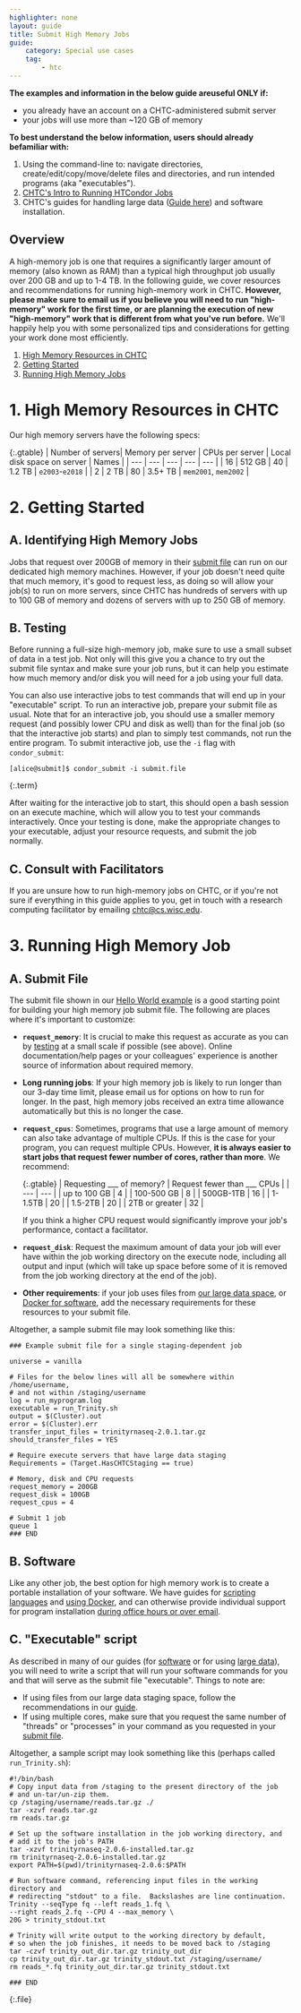 ```yaml
---
highlighter: none
layout: guide
title: Submit High Memory Jobs
guide:
    category: Special use cases
    tag:
        - htc
---
```


**The examples and information in the below guide areuseful ONLY if:**
-   you already have an account on a CHTC-administered submit server
-   your jobs will use more than \~120 GB of memory

**To best understand the below information, users should already befamiliar with:**
1.  Using the command-line to: navigate directories,
    create/edit/copy/move/delete files and directories, and run intended
    programs (aka \"executables\").
2.  [CHTC\'s Intro to Running HTCondor Jobs](helloworld.html)
3.  CHTC\'s guides for handling large data ([Guide
    here](file-avail-largedata.html)) and software installation.

Overview
--------

A high-memory job is one that requires a significantly larger amount of
memory (also known as RAM) than a typical high throughput job usually
over 200 GB and up to 1-4 TB. In the following guide, we cover resources
and recommendations for running high-memory work in CHTC. **However,
please make sure to email us if you believe you will need to run
\"high-memory\" work for the first time, or are planning the execution
of new \"high-memory\" work that is different from what you\'ve run
before.** We\'ll happily help you with some personalized tips and
considerations for getting your work done most efficiently.

1.  [High Memory Resources in CHTC](#1-high-memory-resources-in-chtc)
2.  [Getting Started](#2-getting-started)
3.  [Running High Memory Jobs](#3-running-high-memory-job)


<span name="resoures"></span>

**1. High Memory Resources in CHTC**
================================

Our high memory servers have the following specs:

{:.gtable}
  | Number of servers| Memory per server | CPUs per server | Local disk space on server | Names | 
  | --- | --- | --- | --- | --- |
  | 16 | 512 GB | 40 | 1.2 TB | `e2003`-`e2018` |
  | 2 | 2 TB | 80 | 3.5+ TB | `mem2001`, `mem2002` |




<span name="get-started"></span>

**2. Getting Started**
==================

<span name="id"></span>

A. Identifying High Memory Jobs
-------------------------------

Jobs that request over 200GB of memory in their [submit file](#submit)
can run on our dedicated high memory machines. However, if your job
doesn\'t need quite that much memory, it\'s good to request less, as
doing so will allow your job(s) to run on more servers, since CHTC has
hundreds of servers with up to 100 GB of memory and dozens of servers
with up to 250 GB of memory.

<span name="testing"></span>

B. Testing
----------

Before running a full-size high-memory job, make sure to use a small
subset of data in a test job. Not only will this give you a chance to
try out the submit file syntax and make sure your job runs, but it can
help you estimate how much memory and/or disk you will need for a job
using your full data.

You can also use interactive jobs to test commands that will end up in
your \"executable\" script. To run an interactive job, prepare your
submit file as usual. Note that for an interactive job, you should use a
smaller memory request (and possibly lower CPU and disk as well) than
for the final job (so that the interactive job starts) and plan to
simply test commands, not run the entire program. To submit interactive
job, use the `-i` flag with `condor_submit`:

``` 
[alice@submit]$ condor_submit -i submit.file
```
{:.term}

After waiting for the interactive job to start, this should open a bash
session on an execute machine, which will allow you to test your
commands interactively. Once your testing is done, make the appropriate
changes to your executable, adjust your resource requests, and submit
the job normally.


<span name="consult"></span>

C. Consult with Facilitators
----------------------------

If you are unsure how to run high-memory jobs on CHTC, or if you\'re not
sure if everything in this guide applies to you, get in touch with a
research computing facilitator by emailing [chtc@cs.wisc.edu](mailto:chtc@cs.wisc.edu).


<span name="running"></span>

**3. Running High Memory Job**
===========================


<span name="submit"></span>

A. Submit File
--------------

The submit file shown in our [Hello World example](helloworld.html) is
a good starting point for building your high memory job submit file. The
following are places where it\'s important to customize:

-   **`request_memory`**: It is crucial to make this request as accurate
    as you can by [testing](#b-testing) at a small scale if possible (see
    above). Online documentation/help pages or your colleagues\'
    experience is another source of information about required memory.  


-   **Long running jobs**: If your high memory job is likely to run
    longer than our 3-day time limit, please email us for options on how
    to run for longer. In the past, high memory jobs received an extra
    time allowance automatically but this is no longer the case.
-   **`request_cpus`**: Sometimes, programs that use a large amount of
    memory can also take advantage of multiple CPUs. If this is the case
    for your program, you can request multiple CPUs. However, **it is
    always easier to start jobs that request fewer number of cores,
    rather than more**. We recommend:

    {:.gtable}
      | Requesting \_\_\_ of memory? | Request fewer than \_\_\_ CPUs |
      | --- | --- | 
      | up to 100 GB | 4 |
      | 100-500 GB | 8 |
      | 500GB-1TB | 16 |
      | 1-1.5TB | 20 |
      | 1.5-2TB | 20 |
      | 2TB or greater | 32 |



    If you think a higher CPU request would significantly improve your
    job\'s performance, contact a facilitator.  

-   **`request_disk`**: Request the maximum amount of data your job will
    ever have within the job working directory on the execute node,
    including all output and input (which will take up space before some
    of it is removed from the job working directory at the end of the
    job).  
    
-   **Other requirements**: if your job uses files from [our large data
    space](file-avail-largedata.html), or [Docker for
    software](docker-jobs.html), add the necessary requirements for
    these resources to your submit file.

Altogether, a sample submit file may look something like this:

``` {.sub}
### Example submit file for a single staging-dependent job

universe = vanilla

# Files for the below lines will all be somewhere within /home/username,
# and not within /staging/username
log = run_myprogram.log
executable = run_Trinity.sh
output = $(Cluster).out
error = $(Cluster).err
transfer_input_files = trinityrnaseq-2.0.1.tar.gz
should_transfer_files = YES

# Require execute servers that have large data staging
Requirements = (Target.HasCHTCStaging == true)

# Memory, disk and CPU requests
request_memory = 200GB
request_disk = 100GB
request_cpus = 4

# Submit 1 job
queue 1
### END
```


<span name="software"></span>

B. Software
-----------

Like any other job, the best option for high memory work is to create a
portable installation of your software. We have guides for [scripting
languages](howto_overview.html) and [using
Docker](docker-jobs.html), and can otherwise provide individual
support for program installation [during office hours or over
email](get-help.html).


<span name="executable"></span>

C. \"Executable\" script
------------------------

As described in many of our guides (for
[software](howto_overview.html) or for using [large
data](file-avail-largedata.html)), you will need to write a script
that will run your software commands for you and that will serve as the
submit file \"executable\". Things to note are:

-   If using files from our large data staging space, follow the
    recommendations in our [guide](file-avail-largedata.html).
-   If using multiple cores, make sure that you request the same number
    of \"threads\" or \"processes\" in your command as you requested in
    your [submit file](#submit).

Altogether, a sample script may look something like this (perhaps called
`run_Trinity.sh`):

``` 
#!/bin/bash
# Copy input data from /staging to the present directory of the job
# and un-tar/un-zip them.  
cp /staging/username/reads.tar.gz ./
tar -xzvf reads.tar.gz
rm reads.tar.gz

# Set up the software installation in the job working directory, and 
# add it to the job's PATH
tar -xzvf trinityrnaseq-2.0.6-installed.tar.gz
rm trinityrnaseq-2.0.6-installed.tar.gz
export PATH=$(pwd)/trinityrnaseq-2.0.6:$PATH

# Run software command, referencing input files in the working directory and 
# redirecting "stdout" to a file.  Backslashes are line continuation.
Trinity --seqType fq --left reads_1.fq \
--right reads_2.fq --CPU 4 --max_memory \
20G > trinity_stdout.txt

# Trinity will write output to the working directory by default, 
# so when the job finishes, it needs to be moved back to /staging
tar -czvf trinity_out_dir.tar.gz trinity_out_dir
cp trinity_out_dir.tar.gz trinity_stdout.txt /staging/username/
rm reads_*.fq trinity_out_dir.tar.gz trinity_stdout.txt

### END
```
{:.file}
